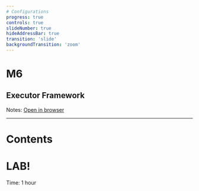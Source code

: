 ```yaml
---
# Configurations
progress: true
controls: true
slideNumber: true
hideAddressBar: true
transition: 'slide' 
backgroundTransition: 'zoom'
---
```


# M6
## Executor Framework

Notes:
[Open in browser](https://mark.show/?source=https://github.com/rofr/java-training/raw/master/docs/M5_ExecutorFramework/slides.md)

---

# Contents

# LAB!
Time: 1 hour
